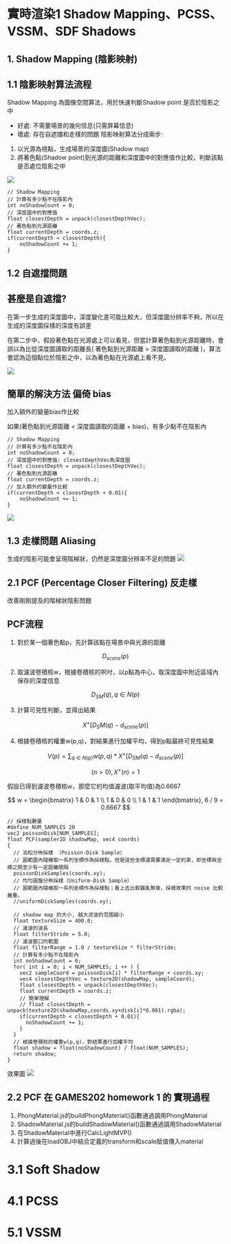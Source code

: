 # 實時渲染1 Shadow Mapping、PCSS、VSSM、SDF Shadows

## 1. Shadow Mapping (陰影映射)

## 1.1 陰影映射算法流程
Shadow Mapping 為圖像空間算法，用於快速判斷Shadow point 是否於陰影之中
- 好處: 不需要場景的幾何信息(只需屏幕信息)
- 壞處: 存在自遮擋和走樣的問題
陰影映射算法分成兩步: 
1. 以光源為視點，生成場景的深度圖(Shadow map)
2. 將著色點(Shadow point)到光源的距離和深度圖中的對應值作比較，判斷該點是否處位陰影之中

![](pic/ShaderMap.png)

``` 
// Shadow Mapping 
// 計算有多少點不在陰影內 
int noShadowCount = 0;
// 深度圖中的對應值
float closestDepth = unpack(closestDepthVec);
// 著色點到光源距離
float currentDepth = coords.z;
if(currentDepth < closestDepth){
    noShadowCount += 1;
}
```
## 1.2 自遮擋問題
## 甚麼是自遮擋?

在第一步生成的深度圖中，深度變化差可能比較大，但深度圖分辨率不夠，所以在生成的深度圖採樣的深度有誤差

在第二步中，假設著色點在光源處上可以看見，但當計算著色點到光源距離時，會誤以為比從深度圖讀取的距離長( 著色點到光源距離 > 深度圖讀取的距離 )，算法會認為這個點位於陰影之中，以為著色點在光源處上看不見。

![](pic/自遮擋.png)

## 簡單的解決方法 偏倚 bias
加入額外的變量bias作比較

如果(著色點到光源距離 < 深度圖讀取的距離 + bias)，有多少點不在陰影內 

``` 
// Shadow Mapping 
// 計算有多少點不在陰影內 
int noShadowCount = 0;
// 深度圖中的對應值: closestDepthVec為深度圖
float closestDepth = unpack(closestDepthVec);
// 著色點到光源距離
float currentDepth = coords.z;
// 加入額外的變量作比較
if(currentDepth < closestDepth + 0.01){
    noShadowCount += 1;
}
```

![](pic/biasimport.png)

## 1.3 走樣問題 Aliasing
生成的陰影可能會呈現階梯狀，仍然是深度圖分辨率不足的問題
![](pic/bias.png)

## 2.1 PCF (Percentage Closer Filtering) 反走樣
改善剛剛提及的階梯狀陰影問題

## PCF流程

1. 對於某一個著色點p，先計算該點在場景中與光源的距離 

$$
D_{scene}(p)
$$

2. 取濾波卷積核w，根據卷積核的呎吋，以p點為中心，取深度圖中附近區域內保存的深度信息

$$
D_{SM}(q), q \in N(p)
$$

3. 計算可見性判斷，並得出結果

$$
X^+[D_SM(q) - d_{scene}(p)]
$$

4. 根據卷積核的權重w(p,q)，對結果進行加權平均，得到p點最終可見性結果

$$
V(p) = \sum_{q \in N(p)}w(p,q) * X^{+}[D_{SM}(q) - d_{scene}(p)]
$$

$$
(n > 0), X^{+}(n) = 1
$$

假設已得到濾波卷積核w，那麼它的均值濾波(取平均值)為0.6667

$$
w = \begin{bmatrix}
    1 & 0 & 1 \\
    1 & 0 & 0 \\
    1 & 1 & 1
\end{bmatrix}, 6 / 9 = 0.6667
$$


```
// 採樣點數量
#define NUM_SAMPLES 20
vec2 poissonDisk[NUM_SAMPLES];
float PCF(sampler2D shadowMap, vec4 coords) 
{
  // 泊松分佈採樣 （Poisson-Disk Sample）
  // 圓範圍內隨機取一系列坐標作為採樣點，但是這些坐標還需要滿足一定約束，即坐標與坐標之間至少有一定距離間隔
  poissonDiskSamples(coords.xy);
  // 均勻圓盤分佈採樣（Uniform-Disk Sample）
  // 圓範圍內隨機取一系列坐標作為採樣點；看上去比較雜亂無章，採樣效果的 noise 比較嚴重。
  //uniformDiskSamples(coords.xy);

  // shadow map 的大小, 越大滤波的范围越小
  float textureSize = 400.0;
  // 濾波的波長
  float filterStride = 5.0;
  // 濾波窗口的範圍
  float filterRange = 1.0 / textureSize * filterStride;
  // 計算有多少點不在陰影內
  int noShadowCount = 0;
  for( int i = 0; i < NUM_SAMPLES; i ++ ) {
    vec2 sampleCoord = poissonDisk[i] * filterRange + coords.xy;
    vec4 closestDepthVec = texture2D(shadowMap, sampleCoord); 
    float closestDepth = unpack(closestDepthVec);
    float currentDepth = coords.z;
    // 簡單理解
    // float closestDepth = unpack(texture2D(shadowMap,coords.xy+disk[i]*0.001).rgba);
    if(currentDepth < closestDepth + 0.01){
      noShadowCount += 1;
    }
  }
  // 根據卷積核的權重w(p,q)，對結果進行加權平均
  float shadow = float(noShadowCount) / float(NUM_SAMPLES);
  return shadow;
}
```

效果圖
![](pic/pcf.png)

## 2.2 PCF 在 GAMES202 homework 1 的 實現過程
1. PhongMaterial.js的buildPhongMaterial()函數通過調用PhongMaterial
2. ShadowMaterial.js的buildShadowMaterial()函數通過調用ShadowMaterial
3. 在ShadowMaterial中進行CalcLightMVP()
4. 計算過後在loadOBJ中結合定義的transform和scale賦值傳入material
   
# 3.1 Soft Shadow

# 4.1 PCSS

# 5.1 VSSM

